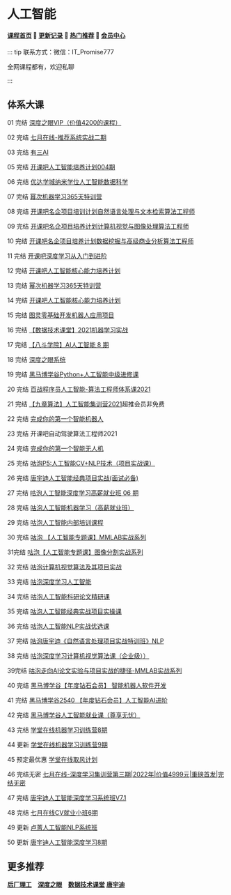 # 人工智能

#### [**课程首页**](../../README.md) 💖 [**更新记录**](./gxjl-2023.md) 💖 [**热门推荐**](./rmtj.md) 💖 [**会员中心**](./vip.md)

::: tip
联系方式：微信：IT_Promise777

全网课程都有，欢迎私聊

 

:::

## 体系大课

01 完结 [深度之眼VIP（价值4200的课程）](https://ai.deepshare.net/index)

02 完结 [七月在线-推荐系统实战二期](https://m.julyedu.com/detail?id=181)

03 完结 [有三AI](https://mp.weixin.qq.com/s?__biz=MzA3NDIyMjM1NA==&mid=2649033588&idx=1&sn=986465d495af4ea981e4baa9c90cae8d&chksm=8712b509b0653c1f716c6bf6a294ebeab7b287ec722071010638403bd34db2301301c7b7acae&mpshare=1&scene=1&srcid=0927UKv0V1GSVtHfzmwiH3TO&sharer_sharetime=1578454073216&sharer_shareid=8966f7481f898244bc194cfd8c8ca658&exportkey=A6gBCJARW1hmK/xCRJT6jXw%3D&pass_ticket=D%2Bpdlydu%2BHczo4ssU5Ap27big3z3ZUJQq%2BN5I3hax88%3D#rd)

05 完结 [开课吧人工智能培养计划004期](https://mkt.kaikeba.com/vipcourse/aiadvance)

06 完结 [优达学城纳米学位人工智能数据科学](https://www.udacity.com/courses/all)

07 完结 [幂次机器学习365天特训营](https://mici.jiqishidai.com/site/course_introduction?id=16)

08 完结 [开课吧名企项目培训计划自然语言处理与文本检索算法工程师](https://www.kaikeba.com/course/vip/157)

09 完结 [开课吧名企项目培养计划计算机视觉与图像处理算法工程师](https://www.kaikeba.com/course/vip/153)

10 完结 [开课吧名企项目培养计划数据挖掘与高级商业分析算法工程师](https://www.kaikeba.com/course/vip/155)

11 完结 [开课吧深度学习从入门到进阶](https://www.kaikeba.com/course/vip/203)

12 完结 [开课吧人工智能核心能力培养计划](https://www.kaikeba.com/course/vip/154)

13 完结 [幂次机器学习365天特训营](https://mici.jiqishidai.com/site/course_introduction?id=16)

14 完结 [开课吧人工智能核心能力培养计划](https://www.kaikeba.com/course/vip/203)

15 完结 [图灵零基础开发机器人应用项目](https://ke.qq.com/course/290200)

16 完结 [【数据技术课堂】2021机器学习实战](https://appze9inzwc2314.pc.xiaoe-tech.com/detail/p_605b3edfe4b007b4183a6232/6)

17 完结 [【八斗学院】AI人工智能 8 期](http://www.badouxueyuan.com/product1/showproduct.php?id=6)

18 完结 [深度之眼系统](https://ai.deepshare.net/detail/p_604b8e1de4b07f4194ff3e55/5)

19 完结 [黑马博学谷Python+人工智能中级进修课](https://www.boxuegu.com/promote/outline-1492.html)

20 完结 [百战程序员人工智能-算法工程师体系课2021](http://www.itbaizhan.cn/course/ai)

21 完结 [【九章算法】人工智能集训营2021](https://www.jiuzhang.com/course/20/)超推会员非免费

22 完结 [完成你的第一个智能机器人](https://www.kaikeba.com/course/vip/145)

23 完结 开课吧自动驾驶算法工程师2021

24 完结 [完成你的第一个智能无人机](https://mkt.kaikeba.com/vipcourse/wrj)

25 完结 [咕泡P5:人工智能CV+NLP技术（项目实战课）](https://ke.gupaoedu.cn/course/vip/294)

26 完结 [唐宇迪人工智能经典项目实战(面试必备)](https://study.163.com/course/introduction.htm?courseId=1209598972)

27 完结 [咕泡人工智能深度学习高薪就业班 06 期](https://ke.gupaoedu.cn/course/vip/294)

28 完结 [咕泡人工智能机器学习（高薪就业班）](https://ke.gupaoedu.cn/course/vip/1007)

29 完结 [咕泡人工智能内部培训课程](https://ke.gupaoedu.cn/course/vip/1128)

30 完结 [咕泡 【人工智能专题课】MMLAB实战系列](https://ke.gupaoedu.cn/course/vip/1824)

31完结 [咕泡【人工智能专题课】图像分割实战系列](https://ke.gupaoedu.cn/course/vip/1825)

32 完结 [咕泡计算机视觉算法及其项目实战](https://ke.gupaoedu.cn/course/vip/1826)

33 完结 [咕泡深度学习人工智能](https://ke.gupaoedu.cn/course/vip/1831)

34 完结 [咕泡人工智能科研论文精研课](https://ke.gupaoedu.cn/course/vip/1839)

35 完结 [咕泡人工智能经典实战项目实操课](https://ke.gupaoedu.cn/course/vip/1840)

36 完结 [咕泡人工智能NLP实战优选课](https://ke.gupaoedu.cn/course/vip/1842)

37 完结 [咕泡唐宇迪《自然语言处理项目实战特训班》NLP](https://ke.gupaoedu.cn/course/vip/1852)

38 完结 [咕泡深度学习计算机视觉算法课（企业级））](https://ke.gupaoedu.cn/course/vip/1859)

39完结 [咕泡⾛向AI论⽂实验与项⽬实战的捷径-MMLAB实战系列](https://ke.gupaoedu.cn/course/vip/1863)

40 完结 [黑马博学谷【年度钻石会员】 智能机器人软件开发](https://www.boxuegu.com/class/detail-3742.html)

41 完结 [黑马博学谷2540 【年度钻石会员】人工智能AI进阶](https://www.boxuegu.com/class/detail-2540.html)

42 完结 [黑马博学谷人工智能就业课（尊享无忧）](https://www.boxuegu.com/class/outline-4520.html)

43 完结 [学堂在线机器学习训练营8期](https://www.xuetangx.com/training/ML080910036802/1048372)

44 更新 [学堂在线机器学习训练营9期](https://www.xuetangx.com/training/ML080910036802/1048372)

45 预定最优惠 [学堂在线取风计划](https://www.xuetangx.com/program/XT0809202106306)

46 完结无密 [七月在线-深度学习集训营第三期|2022年|价值4999元|重磅首发|完结无密](http://www.julyedu.com/weekend/dl3)

47 完结 [唐宇迪人工智能深度学习系统班V7.1](https://ke.gupaoedu.cn/course/vip/1944)

48 完结 [七月在线CV就业小班6期](https://www.julyedu.com/Employment/gjob6)

49 更新 [卢菁人工智能NLP系统班](https://ke.gupaoedu.cn/course/vip/1973)

50 更新 [唐宇迪人工智能深度学习8期](https://ke.gupaoedu.cn/course/vip/2149)

## 更多推荐

[**后厂理工**](./hclg.md) [**深度之眼**](./sdzy.md) [**数据技术课堂**](./sjjskt.md) [**唐宇迪**](./tangyudi.md)



